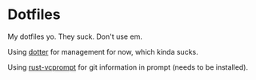 # Dotfiles

My dotfiles yo. They suck. Don't use em.

Using [dotter](https://github.com/SuperCuber/dotter) for management for now, which kinda sucks.

Using [rust-vcprompt](https://github.com/sscherfke/rust-vcprompt) for git information in prompt (needs to be installed).